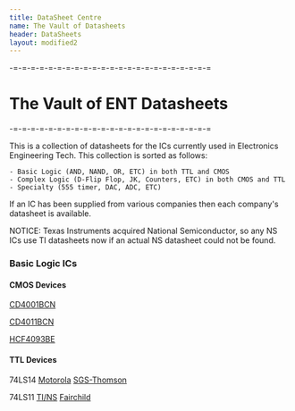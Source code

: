 ```yaml
---
title: DataSheet Centre
name: The Vault of Datasheets
header: DataSheets
layout: modified2
---
```


-=-=-=-=-=-=-=-=-=-=-=-=-=-=-=-=-=-=-=-=-=-=-=

# The Vault of ENT Datasheets

-=-=-=-=-=-=-=-=-=-=-=-=-=-=-=-=-=-=-=-=-=-=-=

This is a collection of datasheets for the ICs currently used in Electronics Engineering Tech.
This collection is sorted as follows:

```
- Basic Logic (AND, NAND, OR, ETC) in both TTL and CMOS
- Complex Logic (D-Flip Flop, JK, Counters, ETC) in both CMOS and TTL
- Specialty (555 timer, DAC, ADC, ETC)
```

If an IC has been supplied from various companies then each company's datasheet is available.

NOTICE: Texas Instruments acquired National Semiconductor, so any NS ICs use TI datasheets now if an actual NS datasheet could not be found.

### Basic Logic ICs

#### CMOS Devices
[CD4001BCN](https://drive.google.com/open?id=1-Jo6tLunuOtY07XgLxTv4FBo0hu1gmj2)

[CD4011BCN](https://drive.google.com/open?id=1cJwr-TIiIKSl6fuCsiZ0-hBzUZ9PUiWW)

[HCF4093BE](https://drive.google.com/open?id=1proF1bW_mIxSDhZjjQSn46tm_ELOrJk6)
#### TTL Devices
74LS14	[Motorola](https://drive.google.com/open?id=1fQhBJ4_jKbICUot5DpbuRwQqskIvHJ7e)        [SGS-Thomson](https://drive.google.com/open?id=1iQtJTo3Rn6prBQfGeO-uU-U5MBRo_6fR)

74LS11	[TI/NS](https://drive.google.com/open?id=1uhmLi000f7gkz8Og_ofggzhKaYqJfo3L)           [Fairchild](https://drive.google.com/open?id=1UBkqHrxSMiywZBr7KTJ_6nr8JGVZXJlX)
[]()
[]()
[]()
[]()
[]()
[]()
[]()
[]()
[]()
[]()
